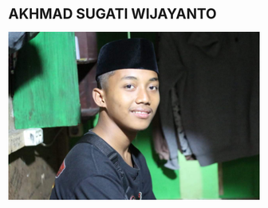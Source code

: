 <html lang="en">
<head>
  <meta charset="UTF-8" />
  <meta name="viewport" content="width=device-width, initial-scale=1.0" />
</head>
<body>
  <h1>AKHMAD SUGATI WIJAYANTO</h1>
  <img src="JAYA (5).jpg" alt="Foto Akhmad" />
</body>
</html>
